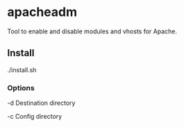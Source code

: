 # apacheadm

Tool to enable and disable modules and vhosts for Apache.


## Install

./install.sh


### Options

-d Destination directory

-c Config directory

